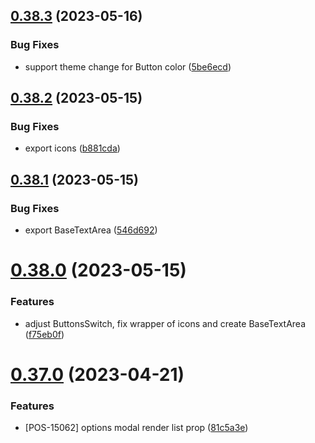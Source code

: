 ## [0.38.3](https://github.com/idbi/components/compare/v0.38.2...v0.38.3) (2023-05-16)


### Bug Fixes

* support theme change for Button color ([5be6ecd](https://github.com/idbi/components/commit/5be6ecd4bf12be653f41bbd3b9be40564e7852df))



## [0.38.2](https://github.com/idbi/components/compare/v0.38.1...v0.38.2) (2023-05-15)


### Bug Fixes

* export icons ([b881cda](https://github.com/idbi/components/commit/b881cdaf98efccda8b5171cd99e0b3217c1fc8aa))



## [0.38.1](https://github.com/idbi/components/compare/v0.38.0...v0.38.1) (2023-05-15)


### Bug Fixes

* export BaseTextArea ([546d692](https://github.com/idbi/components/commit/546d692c31d191cda308aa75de3a0299cbc90dbc))



# [0.38.0](https://github.com/idbi/components/compare/v0.37.0...v0.38.0) (2023-05-15)


### Features

* adjust ButtonsSwitch, fix wrapper of icons and create BaseTextArea ([f75eb0f](https://github.com/idbi/components/commit/f75eb0f372ae98aa13bc218813fc1d0bdf7851bb))



# [0.37.0](https://github.com/idbi/components/compare/v0.36.0...v0.37.0) (2023-04-21)


### Features

* [POS-15062] options modal render list prop ([81c5a3e](https://github.com/idbi/components/commit/81c5a3e66f96c64e4bb7ed9d4f9a358d34f57f04))



